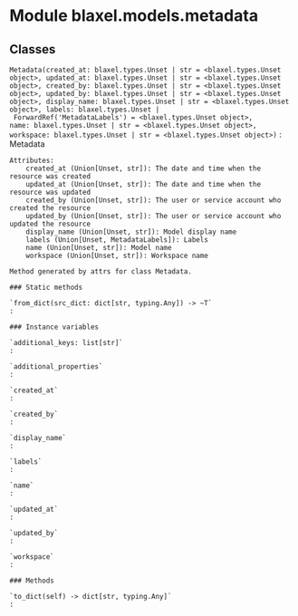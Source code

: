 Module blaxel.models.metadata
=============================

Classes
-------

`Metadata(created_at: blaxel.types.Unset | str = <blaxel.types.Unset object>, updated_at: blaxel.types.Unset | str = <blaxel.types.Unset object>, created_by: blaxel.types.Unset | str = <blaxel.types.Unset object>, updated_by: blaxel.types.Unset | str = <blaxel.types.Unset object>, display_name: blaxel.types.Unset | str = <blaxel.types.Unset object>, labels: blaxel.types.Unset | ForwardRef('MetadataLabels') = <blaxel.types.Unset object>, name: blaxel.types.Unset | str = <blaxel.types.Unset object>, workspace: blaxel.types.Unset | str = <blaxel.types.Unset object>)`
:   Metadata
    
    Attributes:
        created_at (Union[Unset, str]): The date and time when the resource was created
        updated_at (Union[Unset, str]): The date and time when the resource was updated
        created_by (Union[Unset, str]): The user or service account who created the resource
        updated_by (Union[Unset, str]): The user or service account who updated the resource
        display_name (Union[Unset, str]): Model display name
        labels (Union[Unset, MetadataLabels]): Labels
        name (Union[Unset, str]): Model name
        workspace (Union[Unset, str]): Workspace name
    
    Method generated by attrs for class Metadata.

    ### Static methods

    `from_dict(src_dict: dict[str, typing.Any]) ‑> ~T`
    :

    ### Instance variables

    `additional_keys: list[str]`
    :

    `additional_properties`
    :

    `created_at`
    :

    `created_by`
    :

    `display_name`
    :

    `labels`
    :

    `name`
    :

    `updated_at`
    :

    `updated_by`
    :

    `workspace`
    :

    ### Methods

    `to_dict(self) ‑> dict[str, typing.Any]`
    :